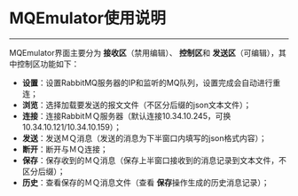MQEmulator使用说明
===
---

MQEmulator界面主要分为 **接收区**（禁用编辑）、 **控制区**和 **发送区**（可编辑），其中控制区功能如下：

- **设置**：设置RabbitMQ服务器的IP和监听的MQ队列，设置完成会自动进行重连；
- **浏览**：选择加载要发送的报文文件（不区分后缀的json文本文件）；
- **连接**：连接RabbitＭＱ服务器（默认连接10.34.10.245，可换10.34.10.121/10.34.10.159）；
- **发送**：发送ＭＱ消息（发送的消息为下半窗口内填写的json格式内容）；
- **断开**：断开与ＭＱ连接；
- **保存**：保存收到的ＭＱ消息（保存上半窗口接收到的消息记录到文本文件，不区分后缀）；
- **历史**：查看保存的ＭＱ消息文件（查看 **保存**操作生成的历史消息记录）；